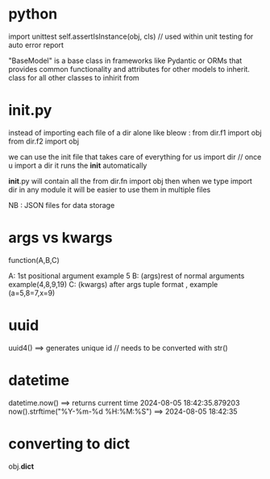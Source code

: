 # python

import unittest
self.assertIsInstance(obj, cls)
// used within unit testing for auto error report

"BaseModel" is a base class in frameworks like Pydantic or ORMs that provides common functionality and attributes for other models to inherit.
class for all other classes to inhirit from

# **init**.py

instead of importing each file of a dir alone like bleow :
from dir.f1 import obj
from dir.f2 import obj

we can use the init file that takes care of everything for us
import dir // once u import a dir it runs the **init** automatically

**init**.py will contain all the from dir.fn import obj
then when we type import dir in any module it will be easier to use them
in multiple files

NB : JSON files for data storage

# args vs kwargs

function(A,B,C)

A: 1st positional argument example 5
B: (args)rest of normal arguments example(4,8,9,19)
C: (kwargs) after args tuple format , example (a=5,8=7,x=9)

# uuid

uuid4() ==> generates unique id // needs to be converted with str()

# datetime 

datetime.now() ==> returns current time 2024-08-05 18:42:35.879203
now().strftime("%Y-%m-%d %H:%M:%S") ==> 2024-08-05 18:42:35

# converting to dict 
obj.__dict__